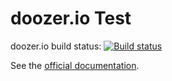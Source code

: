 # doozer.io Test
doozer.io build status: [![Build status](https://doozer.io/badge/ScorrMorr/Doozer-IO-Test/buildstatus/master)](https://doozer.io/user/ScorrMorr/Doozer-IO-Test)

See the [official documentation](https://doozer.io/docs/doozerjson).
